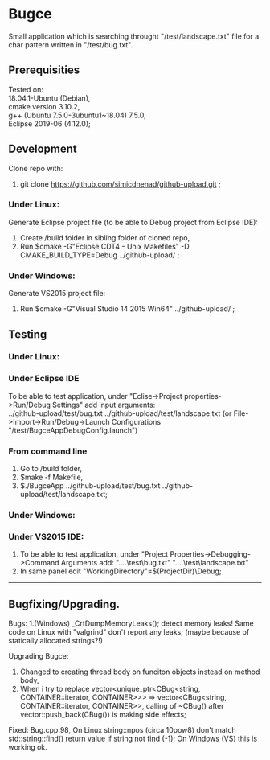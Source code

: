 # Bugce

Small application which is searching throught "/test/landscape.txt" file for a char pattern written in "/test/bug.txt".

## Prerequisities
Tested on:  
18.04.1-Ubuntu (Debian),  
cmake version 3.10.2,  
g++ (Ubuntu 7.5.0-3ubuntu1~18.04) 7.5.0,  
Eclipse 2019-06 (4.12.0);  

## Development
Clone repo with:
1. git clone https://github.com/simicdnenad/github-upload.git ;
### Under Linux:
Generate Eclipse project file (to be able to Debug project from Eclipse IDE):
1. Create /build folder in sibling folder of cloned repo,
2. Run $cmake -G"Eclipse CDT4 - Unix Makefiles" -D CMAKE_BUILD_TYPE=Debug ../github-upload/ ;

### Under Windows:
Generate VS2015 project file:
1. Run $cmake -G"Visual Studio 14 2015 Win64" ../github-upload/ ;

## Testing
### Under Linux:
### Under Eclipse IDE
To be able to test application, under "Eclise->Project properties->Run/Debug Settings" add input arguments:  
../github-upload/test/bug.txt ../github-upload/test/landscape.txt
(or File->Import->Run/Debug->Launch Configurations "/test/BugceAppDebugConfig.launch")
### From command line
1. Go to /build folder,
2. $make -f Makefile,
3. $./BugceApp ../github-upload/test/bug.txt ../github-upload/test/landscape.txt;

### Under Windows:
### Under VS2015 IDE:
1. To be able to test application, under "Project Properties->Debugging->Command Arguments add:
"..\..\test\bug.txt" "..\..\test\landscape.txt"
2. In same panel edit "WorkingDirectory"=$(ProjectDir)\Debug;

--------------------------------------------------------------------------------------------------------------------------------------------------

## Bugfixing/Upgrading.
Bugs:
1.(Windows) _CrtDumpMemoryLeaks(); detect memory leaks! Same code on Linux with "valgrind" don't report any leaks;
(maybe because of statically allocated strings?!)

Upgrading Bugce:
1. Changed to creating thread body on funciton objects instead on method body,  
2. When i try to replace vector<unique_ptr<CBug<string, CONTAINER<string>::iterator, CONTAINER>>> => vector<CBug<string, CONTAINER<string>::iterator, CONTAINER>>,
calling of ~CBug() after vector::push_back(CBug()) is making side effects;


Fixed:
Bug.cpp:98, On Linux string::npos (circa 10pow8) don't match std::string::find() return value if string not find (-1); On Windows (VS) this is working ok.
